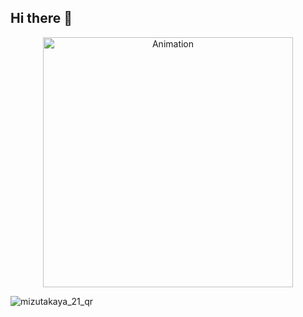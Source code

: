 ## Hi there 👋
<p align="center">
  <img width="400" img src="https://github.com/user-attachments/assets/8d9332b3-e3c9-49a5-b9f1-cf349d146c9e" alt="Animation" />
</p>

![mizutakaya_21_qr](https://github.com/user-attachments/assets/a2113074-2673-40e0-b9a9-361f86289628)


<!--
**taka-bnbn/taka-bnbn** is a ✨ _special_ ✨ repository because its `README.md` (this file) appears on your GitHub profile.

Here are some ideas to get you started:

- 🔭 I’m currently working on ...
- 🌱 I’m currently learning ...
- 👯 I’m looking to collaborate on ...
- 🤔 I’m looking for help with ...
- 💬 Ask me about ...
- 📫 How to reach me: ...
- 😄 Pronouns: ...
- ⚡ Fun fact: ...
-->
